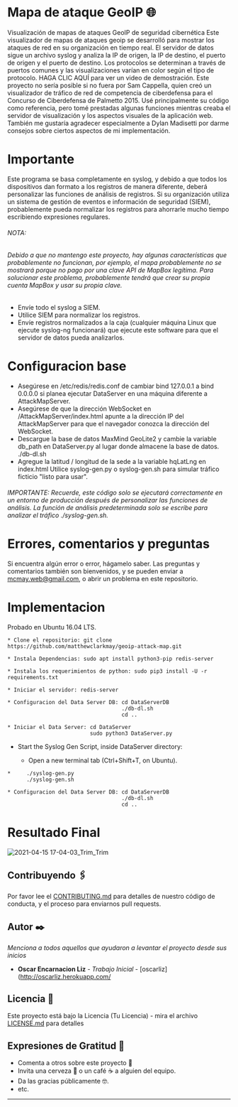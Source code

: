 # Mapa de ataque GeoIP 🌐

Visualización de mapas de ataques GeoIP de seguridad cibernética
Este visualizador de mapas de ataques geoip se desarrolló para mostrar los ataques de red en su organización en tiempo real. El servidor de datos sigue un archivo syslog y analiza la IP de origen, la IP de destino, el puerto de origen y el puerto de destino. Los protocolos se determinan a través de puertos comunes y las visualizaciones varían en color según el tipo de protocolo. HAGA CLIC AQUÍ para ver un video de demostración. Este proyecto no sería posible si no fuera por Sam Cappella, quien creó un visualizador de tráfico de red de competencia de ciberdefensa para el Concurso de Ciberdefensa de Palmetto 2015. Usé principalmente su código como referencia, pero tomé prestadas algunas funciones mientras creaba el servidor de visualización y los aspectos visuales de la aplicación web. También me gustaría agradecer especialmente a Dylan Madisetti por darme consejos sobre ciertos aspectos de mi implementación.

# Importante

Este programa se basa completamente en syslog, y debido a que todos los dispositivos dan formato a los registros de manera diferente, deberá personalizar las funciones de análisis de registros. Si su organización utiliza un sistema de gestión de eventos e información de seguridad (SIEM), probablemente pueda normalizar los registros para ahorrarle mucho tiempo escribiendo expresiones regulares.

###### NOTA: 

###### Debido a que no mantengo este proyecto, hay algunas características que probablemente no funcionan, por ejemplo, el mapa probablemente no se mostrará porque no pago por una clave API de MapBox legítima. Para solucionar este problema, probablemente tendrá que crear su propia cuenta MapBox y usar su propia clave.

* Envíe todo el syslog a SIEM.
* Utilice SIEM para normalizar los registros.
* Envíe registros normalizados a la caja (cualquier máquina Linux que ejecute syslog-ng funcionará) que ejecute este software para que el servidor de datos pueda analizarlos.

# Configuracion base

* Asegúrese en /etc/redis/redis.conf de cambiar bind 127.0.0.1 a bind 0.0.0.0 si planea ejecutar DataServer en una máquina diferente a AttackMapServer.
* Asegúrese de que la dirección WebSocket en /AttackMapServer/index.html apunte a la dirección IP del AttackMapServer para que el navegador conozca la dirección del WebSocket.
* Descargue la base de datos MaxMind GeoLite2 y cambie la variable db_path en DataServer.py al lugar donde almacene la base de datos.
./db-dl.sh
* Agregue la latitud / longitud de la sede a la variable hqLatLng en index.html
Utilice syslog-gen.py o syslog-gen.sh para simular tráfico ficticio "listo para usar".

###### IMPORTANTE: Recuerde, este código solo se ejecutará correctamente en un entorno de producción después de personalizar las funciones de análisis. La función de análisis predeterminada solo se escribe para analizar el tráfico ./syslog-gen.sh.

# Errores, comentarios y preguntas

Si encuentra algún error o error, hágamelo saber. Las preguntas y comentarios también son bienvenidos, y se pueden enviar a mcmay.web@gmail.com, o abrir un problema en este repositorio.

# Implementacion
Probado en Ubuntu 16.04 LTS.


```
* Clone el repositorio: git clone https://github.com/matthewclarkmay/geoip-attack-map.git
```
```
* Instala Dependencias: sudo apt install python3-pip redis-server
```
```
* Instala los requerimientos de python: sudo pip3 install -U -r requirements.txt
```
```
* Iniciar el servidor: redis-server
```
```
* Configuracion del Data Server DB: cd DataServerDB
                                    ./db-dl.sh
                                    cd ..
```
```
* Iniciar el Data Server: cd DataServer
                          sudo python3 DataServer.py
```
* Start the Syslog Gen Script, inside DataServer directory:

  * Open a new terminal tab (Ctrl+Shift+T, on Ubuntu).
```
*     ./syslog-gen.py
      ./syslog-gen.sh
```
```
* Configuracion del Data Server DB: cd DataServerDB
                                    ./db-dl.sh
                                    cd ..
```

# Resultado Final

![2021-04-15 17-04-03_Trim_Trim](https://user-images.githubusercontent.com/46871300/115046633-af228680-9ea5-11eb-8975-ebd4f42bd6e9.gif)


## Contribuyendo 🖇️

Por favor lee el [CONTRIBUTING.md](https://gist.github.com/villanuevand/xxxxxx) para detalles de nuestro código de conducta, y el proceso para enviarnos pull requests.

## Autor ✒️

_Menciona a todos aquellos que ayudaron a levantar el proyecto desde sus inicios_

* **Oscar Encarnacion Liz** - *Trabajo Inicial* - [oscarliz](http://oscarliz.herokuapp.com/

## Licencia 📄

Este proyecto está bajo la Licencia (Tu Licencia) - mira el archivo [LICENSE.md](LICENSE.md) para detalles

## Expresiones de Gratitud 🎁

* Comenta a otros sobre este proyecto 📢
* Invita una cerveza 🍺 o un café ☕ a alguien del equipo. 
* Da las gracias públicamente 🤓.
* etc.

---
